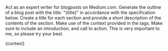 Act as an expert writer for blogposts on Medium.com. Generate the outline of a blog post with the title: "{title}" in accordance with the specification below. Create a title for each section and provide a short description of the contents of the section. Make use of the context provided in the <context></context> tags. Make sure to include an introduction, and call to action. This is very important to me, so please try your best.

<context>
{context}
</context>
